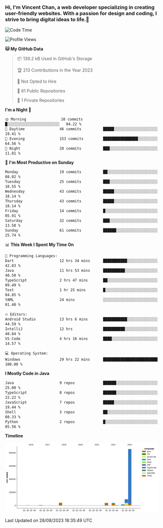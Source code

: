 ### Hi, I'm Vincent Chan, a web developer specializing in creating user-friendly websites. With a passion for design and coding, I strive to bring digital ideas to life.👋

<!--
**hkvincent/hkvincent** is a ✨ _special_ ✨ repository because its `README.md` (this file) appears on your GitHub profile.

Here are some ideas to get you started:

- 🔭 I’m currently working on ...
- 🌱 I’m currently learning ...
- 👯 I’m looking to collaborate on ...
- 🤔 I’m looking for help with ...
- 💬 Ask me about ...
- 📫 How to reach me: ...
- 😄 Pronouns: ...
- ⚡ Fun fact: ...
-->
<!--START_SECTION:waka-->
![Code Time](http://img.shields.io/badge/Code%20Time-326%20hrs%2020%20mins-blue)

![Profile Views](http://img.shields.io/badge/Profile%20Views-0-blue)

**🐱 My GitHub Data** 

> 📦 139.2 kB Used in GitHub's Storage 
 > 
> 🏆 213 Contributions in the Year 2023
 > 
> 🚫 Not Opted to Hire
 > 
> 📜 61 Public Repositories 
 > 
> 🔑 1 Private Repositories 
 > 
**I'm a Night 🦉** 

```text
🌞 Morning                10 commits          █░░░░░░░░░░░░░░░░░░░░░░░░   04.22 % 
🌆 Daytime                46 commits          █████░░░░░░░░░░░░░░░░░░░░   19.41 % 
🌃 Evening                153 commits         ████████████████░░░░░░░░░   64.56 % 
🌙 Night                  28 commits          ███░░░░░░░░░░░░░░░░░░░░░░   11.81 % 
```
📅 **I'm Most Productive on Sunday** 

```text
Monday                   19 commits          ██░░░░░░░░░░░░░░░░░░░░░░░   08.02 % 
Tuesday                  25 commits          ███░░░░░░░░░░░░░░░░░░░░░░   10.55 % 
Wednesday                43 commits          █████░░░░░░░░░░░░░░░░░░░░   18.14 % 
Thursday                 43 commits          █████░░░░░░░░░░░░░░░░░░░░   18.14 % 
Friday                   14 commits          █░░░░░░░░░░░░░░░░░░░░░░░░   05.91 % 
Saturday                 32 commits          ███░░░░░░░░░░░░░░░░░░░░░░   13.50 % 
Sunday                   61 commits          ██████░░░░░░░░░░░░░░░░░░░   25.74 % 
```


📊 **This Week I Spent My Time On** 

```text
💬 Programming Languages: 
Dart                     12 hrs 34 mins      ███████████░░░░░░░░░░░░░░   42.83 % 
Java                     11 hrs 53 mins      ██████████░░░░░░░░░░░░░░░   40.50 % 
TypeScript               2 hrs 47 mins       ██░░░░░░░░░░░░░░░░░░░░░░░   09.49 % 
Text                     1 hr 25 mins        █░░░░░░░░░░░░░░░░░░░░░░░░   04.85 % 
YAML                     24 mins             ░░░░░░░░░░░░░░░░░░░░░░░░░   01.40 % 

🔥 Editors: 
Android Studio           13 hrs 6 mins       ███████████░░░░░░░░░░░░░░   44.59 % 
IntelliJ                 12 hrs              ██████████░░░░░░░░░░░░░░░   40.84 % 
VS Code                  4 hrs 16 mins       ████░░░░░░░░░░░░░░░░░░░░░   14.57 % 

💻 Operating System: 
Windows                  29 hrs 22 mins      █████████████████████████   100.00 % 
```

**I Mostly Code in Java** 

```text
Java                     9 repos             ██████░░░░░░░░░░░░░░░░░░░   25.00 % 
TypeScript               8 repos             ██████░░░░░░░░░░░░░░░░░░░   22.22 % 
JavaScript               7 repos             █████░░░░░░░░░░░░░░░░░░░░   19.44 % 
Shell                    3 repos             ██░░░░░░░░░░░░░░░░░░░░░░░   08.33 % 
Python                   2 repos             █░░░░░░░░░░░░░░░░░░░░░░░░   05.56 % 
```



**Timeline**

![Lines of Code chart](https://raw.githubusercontent.com/hkvincent/hkvincent/main/assets/bar_graph.png)


 Last Updated on 28/08/2023 18:35:49 UTC
<!--END_SECTION:waka-->
